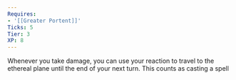 ```yaml
---
Requires:
- '[[Greater Portent]]'
Ticks: 5
Tier: 3
XP: 8
---
```


Whenever you take damage, you can use your reaction to travel to the ethereal plane until the end of your next turn. This counts as casting a spell